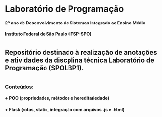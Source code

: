 # Laboratório de Programação
#### 2º ano de Desenvolvimento de Sistemas Integrado ao Ensino Médio 
#### Instituto Federal de São Paulo (IFSP-SPO)
#
## Repositório destinado à realização de anotações e atividades da discplina técnica Laboratório de Programação (SPOLBP1).
#
### Conteúdos:
#### + POO (propriedades, métodos e hereditariedade)
#### + Flask (rotas, static, integração com arquivos .js e .html)
